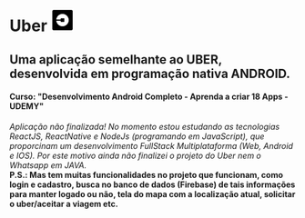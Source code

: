 # Uber <img src="./uber logo.png" alt="logo" width="40" height="40"> 
## Uma aplicação semelhante ao UBER, desenvolvida em programação nativa ANDROID.
#### Curso: "Desenvolvimento Android Completo - Aprenda a criar 18 Apps - UDEMY"

*Aplicação não finalizada! No momento estou estudando as tecnologias ReactJS, ReactNative e NodeJs (programando em JavaScript), que proporcinam um desenvolvimento FullStack Multiplataforma (Web, Android e IOS). Por este motivo ainda não finalizei o projeto do Uber nem o Whatsapp em JAVA.*
<br />
**P.S.: Mas tem muitas funcionalidades no projeto que funcionam, como login e cadastro, busca no banco de dados (Firebase) de tais informações para manter logado ou não, tela do mapa com a localização atual, solicitar o uber/aceitar a viagem etc.**
